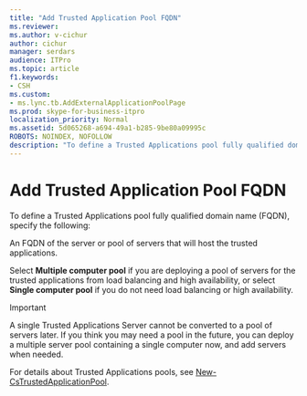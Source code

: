 ```yaml
---
title: "Add Trusted Application Pool FQDN"
ms.reviewer: 
ms.author: v-cichur
author: cichur
manager: serdars
audience: ITPro
ms.topic: article
f1.keywords:
- CSH
ms.custom:
- ms.lync.tb.AddExternalApplicationPoolPage
ms.prod: skype-for-business-itpro
localization_priority: Normal
ms.assetid: 5d065268-a694-49a1-b285-9be80a09995c
ROBOTS: NOINDEX, NOFOLLOW
description: "To define a Trusted Applications pool fully qualified domain name (FQDN), specify the following:"
---
```


# Add Trusted Application Pool FQDN
 
To define a Trusted Applications pool fully qualified domain name (FQDN), specify the following:
  
An FQDN of the server or pool of servers that will host the trusted applications.
  
Select **Multiple computer pool** if you are deploying a pool of servers for the trusted applications from load balancing and high availability, or select **Single computer pool** if you do not need load balancing or high availability.
  
> [!IMPORTANT]
> A single Trusted Applications Server cannot be converted to a pool of servers later. If you think you may need a pool in the future, you can deploy a multiple server pool containing a single computer now, and add servers when needed. 
  
For details about Trusted Applications pools, see [New-CsTrustedApplicationPool](/powershell/module/skype/new-cstrustedapplicationpool?view=skype-ps).
